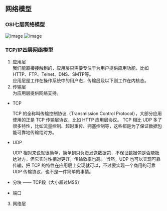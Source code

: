 ## 网络模型
### OSI七层网络模型
![image](https://github.com/user-attachments/assets/3a249526-e101-471e-8267-6c2e41878dc3)
![image](https://github.com/user-attachments/assets/1647c640-fe0a-4c3d-b265-f42552879e88)

### TCP/IP四层网络模型
1. 应用层  
  我们能直接接触到的，应用层只需要专注于为用户提供应用功能，比如 HTTP、FTP、Telnet、DNS、SMTP等。  
  应用层是工作在操作系统中的用户态，传输层及以下则工作在内核态。
2. 传输层  
  为应用层提供网络支持。  
  - TCP
    
    TCP 的全称叫传输控制协议（Transmission Control Protocol），大部分应用使用的正是 TCP 传输层协议，比如 HTTP 应用层协议。
    TCP 相比 UDP 多了很多特性，比如流量控制、超时重传、拥塞控制等，这些都是为了保证数据包能可靠地传输给对方。
  - UDP
 
    UDP 相对来说就很简单，简单到只负责发送数据包，不保证数据包是否能抵达对方，但它实时性相对更好，传输效率也高。
    当然，UDP 也可以实现可靠传输，把 TCP 的特性在应用层上实现就可以，不过要实现一个商用的可靠 UDP 传输协议，也不是一件简单的事情。
  - 分块 —— TCP段（大小超过MSS）
  - 端口
3. 网络层
